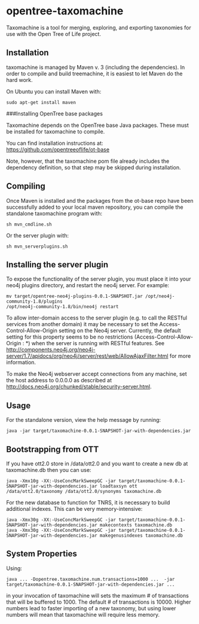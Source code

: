 opentree-taxomachine
====================
Taxomachine is a tool for merging, exploring, and exporting taxonomies for use with the Open Tree of Life project. 

Installation
---------------
taxomachine is managed by Maven v. 3 (including the dependencies). In order to compile and build treemachine, it is easiest to let Maven do the hard work.

On Ubuntu you can install Maven with:

	sudo apt-get install maven

###Installing OpenTree base packages

Taxomachine depends on the OpenTree base Java packages. These must be installed for taxomachine to compile.

You can find installation instructions at: https://github.com/opentreeoflife/ot-base

Note, however, that the taxomachine pom file already includes the dependency definition, so that step may be skipped during installation.
	
Compiling
--------------

Once Maven is installed and the packages from the ot-base repo have been successfully added to your local maven repository, you can compile the standalone taxomachine program with:

	sh mvn_cmdline.sh

Or the server plugin with:

	sh mvn_serverplugins.sh

Installing the server plugin
--------------

To expose the functionality of the server plugin, you must place it into your neo4j plugins directory, and restart the neo4j server. For example:

	mv target/opentree-neo4j-plugins-0.0.1-SNAPSHOT.jar /opt/neo4j-community-1.8/plugins
	/opt/neo4j-community-1.8/bin/neo4j restart

To allow inter-domain access to the server plugin (e.g. to call the RESTful services from another domain) it may be necessary to set the Access-Control-Allow-Origin setting on the Neo4j server. Currently, the default setting for this property seems to be no restrictions (Access-Control-Allow-Origin : *) when the server is running with RESTful features. See http://components.neo4j.org/neo4j-server/1.7/apidocs/org/neo4j/server/rest/web/AllowAjaxFilter.html for more information.

To make the Neo4j webserver accept connections from any machine, set the host address to 0.0.0.0 as described at http://docs.neo4j.org/chunked/stable/security-server.html.

Usage
--------------
For the standalone version, view the help message by running:

	java -jar target/taxomachine-0.0.1-SNAPSHOT-jar-with-dependencies.jar

Bootstrapping from OTT
----------------------
If you have ott2.0 store in /data/ott2.0
and you want to create a new db at taxomachine.db
then you can use:

	java -Xmx10g -XX:-UseConcMarkSweepGC -jar target/taxomachine-0.0.1-SNAPSHOT-jar-with-dependencies.jar loadtaxsyn ott /data/ott2.0/taxonomy /data/ott2.0/synonyms taxomachine.db

For the new database to function for TNRS, it is necessary to build additional indexes. This can be very memory-intensive:

	java -Xmx30g -XX:-UseConcMarkSweepGC -jar target/taxomachine-0.0.1-SNAPSHOT-jar-with-dependencies.jar makecontexts taxomachine.db
	java -Xmx30g -XX:-UseConcMarkSweepGC -jar target/taxomachine-0.0.1-SNAPSHOT-jar-with-dependencies.jar makegenusindexes taxomachine.db

System Properties
-----------------
Using:

	java ... -Dopentree.taxomachine.num.transactions=1000 ...  -jar target/taxomachine-0.0.1-SNAPSHOT-jar-with-dependencies.jar ...

in your invocation of taxomachine will sets the maximum # of transactions that will be buffered to 1000.
The default # of transactions is 10000. Higher numbers lead to faster importing of a new taxonomy, 
but using lower numbers will mean that taxomachine will require less memory.

